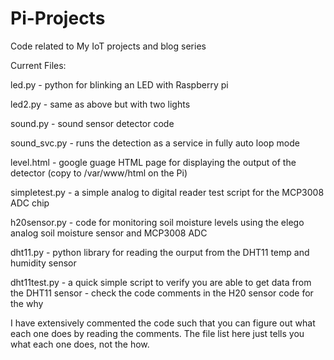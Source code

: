 # Pi-Projects
Code related to My IoT projects and blog series

Current Files:

led.py - python for blinking an LED with Raspberry pi

led2.py - same as above but with two lights

sound.py - sound sensor detector code

sound_svc.py - runs the detection as a service in fully auto loop mode

level.html - google guage HTML page for displaying the output of the detector (copy to /var/www/html on the Pi)

simpletest.py - a simple analog to digital reader test script for the MCP3008 ADC chip

h20sensor.py - code for monitoring soil moisture levels using the elego analog soil moisture sensor and MCP3008 ADC

dht11.py - python library for reading the ourput from the DHT11 temp and humidity sensor

dht11test.py - a quick simple script to verify you are able to get data from the DHT11 sensor - check the code comments in the H20 sensor code for the why

I have extensively commented the code such that you can figure out what each one does by reading the comments.
The file list here just tells you what each one does, not the how.
